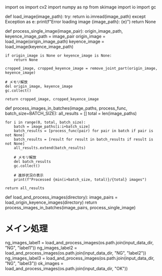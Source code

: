 import os
import cv2
import numpy as np
from skimage import io
import gc

def load_image(image_path):
    try:
        return io.imread(image_path)
    except Exception as e:
        print(f"Error loading image {image_path}: {e}")
        return None

def process_single_image(image_pair):
    origin_image_path, keyence_image_path = image_pair
    origin_image = load_image(origin_image_path)
    keyence_image = load_image(keyence_image_path)
    
    if origin_image is None or keyence_image is None:
        return None
    
    cropped_image, cropped_keyence_image = remove_joint_part(origin_image, keyence_image)
    
    # メモリ解放
    del origin_image, keyence_image
    gc.collect()
    
    return cropped_image, cropped_keyence_image

def process_images_in_batches(image_paths, process_func, batch_size=BATCH_SIZE):
    all_results = []
    total = len(image_paths)
    
    for i in range(0, total, batch_size):
        batch = image_paths[i:i+batch_size]
        batch_results = [process_func(pair) for pair in batch if pair is not None]
        batch_results = [result for result in batch_results if result is not None]
        all_results.extend(batch_results)
        
        # メモリ解放
        del batch_results
        gc.collect()
        
        # 進捗状況の表示
        print(f"Processed {min(i+batch_size, total)}/{total} images")
    
    return all_results

def load_and_process_images(directory):
    image_pairs = load_origin_keyence_images(directory)
    return process_images_in_batches(image_pairs, process_single_image)

# メイン処理
ng_images_label1 = load_and_process_images(os.path.join(input_data_dir, "NG", "label1"))
ng_images_label2 = load_and_process_images(os.path.join(input_data_dir, "NG", "label2"))
ng_images_label3 = load_and_process_images(os.path.join(input_data_dir, "NG", "label3"))
ok_images = load_and_process_images(os.path.join(input_data_dir, "OK"))
